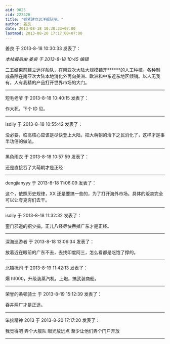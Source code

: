 ```yaml
---
aid: 9025
zid: 222426
title: "抓紧建立远洋舰队吧。"
author: 姜良
date: 2013-08-18 10:30:33+07:00
lastmod: 2013-08-20 17:17:00+07:00
---
```


姜良 于 2013-8-18 10:30:33 发表了：

_本帖最后由 姜良 于 2013-8-18 10:45 编辑_

二五结束前建立远洋船队，在南亚次大陆大规模铺开**\*\***的人工种植。各种制成品除在南亚次大陆本地消化外再向美洲、欧洲和中东近东地区倾销。以人无我有，人有我精的产品打开世界市场的大门。

---

短毛老爷 于 2013-8-18 10:40:15 发表了：

作大死，下个 ID 见。

---

isdily 于 2013-8-18 10:55:42 发表了：

没必要，临高核心应该是尽快登上大陆，把大萌朝的治下之民消化了，这样才是事半功倍的做法。

---

黑色雨衣 于 2013-8-18 10:57:59 发表了：

还是直接吞了大萌朝才是正经

---

dengjianyyy 于 2013-8-18 11:06:09 发表了：

这个，依照历史规律，XX 还是要搞一些的，为了打开海外市场。具体的贩卖完全可以让夸克穷们去干。

---

isdily 于 2013-8-18 11:32:32 发表了：

歪门邪道的招少搞，正儿八经尽快吞掉广东才是正经。

---

深海巡游者 于 2013-8-18 13:06:34 发表了：

放着近在眼前的广东不去，去找印度阿三，怎么看都是吃饱了撑的。

---

北镇抚司 于 2013-8-19 11:42:13 发表了：

爆 h1000，升级装蒸汽机，上炮，搞武装商船。

---

荣誉的条顿骑士 于 2013-8-19 15:12:39 发表了：

吞并两广才是正途。

---

笨拙精神 2013 于 2013-8-20 17:17:20 发表了：

我觉得吧 弄个大舰队 眼光放远点 至少让他们弄个门户开放

---
